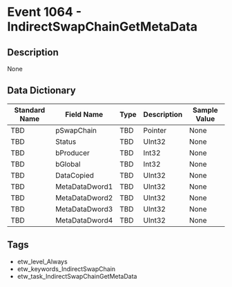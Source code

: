 # Event 1064 - IndirectSwapChainGetMetaData

## Description
None

## Data Dictionary
|Standard Name|Field Name|Type|Description|Sample Value|
|---|---|---|---|---|
|TBD|pSwapChain|TBD|Pointer|None|None|
|TBD|Status|TBD|UInt32|None|None|
|TBD|bProducer|TBD|Int32|None|None|
|TBD|bGlobal|TBD|Int32|None|None|
|TBD|DataCopied|TBD|UInt32|None|None|
|TBD|MetaDataDword1|TBD|UInt32|None|None|
|TBD|MetaDataDword2|TBD|UInt32|None|None|
|TBD|MetaDataDword3|TBD|UInt32|None|None|
|TBD|MetaDataDword4|TBD|UInt32|None|None|

## Tags
* etw_level_Always
* etw_keywords_IndirectSwapChain
* etw_task_IndirectSwapChainGetMetaData